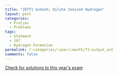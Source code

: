 ```yaml
---
title: "J07T1 &ndash; Dilute Ionized Hydrogen"
layout: post
categories:
  - Prelims
  - Problems
tags:
  - Statmech
  - J07
  - Hydrogen Formation
permalink: /:categories/:year/:month/T1:output_ext
comments: false
---
```

<object data="2007J1T.pdf" type="application/pdf" width="100%" height="500"></object>
<div class="message"><a href='https://princetonprelim.com/prelim/18/'>Check for solutions to this year's exam</a></div>